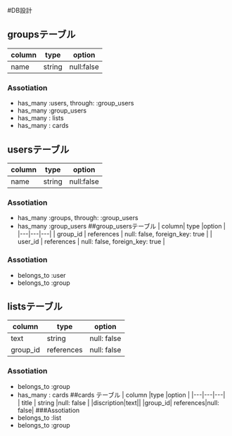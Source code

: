 #DB設計

## groupsテーブル
| column | type  | option  |
|---|---|---|
|  name |  string |  null:false |
### Assotiation
- has_many :users, through: :group_users
- has_many :group_users
- has_many : lists
- has_many : cards

## usersテーブル
|  column | type  | option  |
|---|---|---|
| name  |string  | null:false  |
### Assotiation
- has_many :groups, through: :group_users
- has_many :group_users
##group_usersテーブル
|   column| type  |option   |
|---|---|---|
| group_id  |  references |  null: false, foreign_key: true  |
| user_id  | references  |  null: false, foreign_key: true |
### Assotiation
- belongs_to :user 
- belongs_to :group
## listsテーブル
|  column | type  |option   |
|---|---|---|
|  text|  string | null: false  |
|group_id|references | null: false|
### Assotiation
- belongs_to :group
- has_many : cards
##cards テーブル
|   column |type   |option  |
|---|---|---|
| title |  string |null: false   |
|discription|text||
|group_id| references|null: false|
###Assotiation
- belongs_to :list
- belongs_to :group
